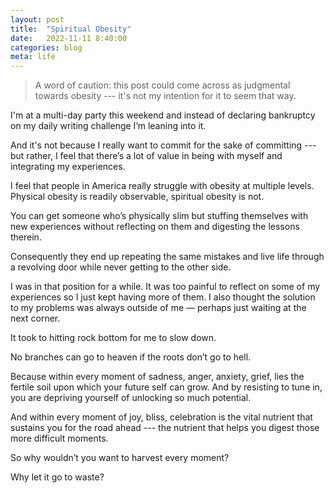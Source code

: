 ```yaml
---
layout: post
title:  "Spiritual Obesity"
date:   2022-11-11 8:40:00
categories: blog
meta: life
---
```


> A word of caution: this post could come across as judgmental towards obesity --- it's not my intention for it to seem that way.

I'm at a multi-day party this weekend and instead of declaring bankruptcy on my daily writing challenge I’m leaning into it.

And it's not because I really want to commit for the sake of committing --- but rather, I feel that there’s a lot of value in being with myself and integrating my experiences.

I feel that people in America really struggle with obesity at multiple levels. Physical obesity is readily observable, spiritual obesity is not.

You can get someone who’s physically slim but stuffing themselves with new experiences without reflecting on them and digesting the lessons therein.

Consequently they end up repeating the same mistakes and live life through a revolving door while never getting to the other side.

I was in that position for a while. It was too painful to reflect on some of my experiences so I just kept having more of them. I also thought the solution to my problems was always outside of me — perhaps just waiting at the next corner.  

It took to hitting rock bottom for me to slow down.

No branches can go to heaven if the roots don’t go to hell.

Because within every moment of sadness, anger, anxiety, grief, lies the fertile soil upon which your future self can grow. And by resisting to tune in, you are depriving yourself of unlocking so much potential.

And within every moment of joy, bliss, celebration is the vital nutrient that sustains you for the road ahead --- the nutrient that helps you digest those more difficult moments.

So why wouldn’t you want to harvest every moment?

Why let it go to waste?
